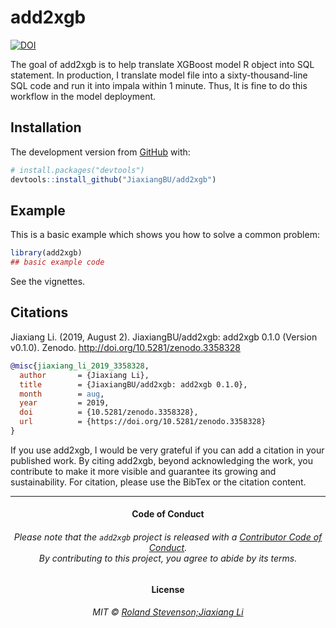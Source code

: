 
<!-- README.md is generated from README.Rmd. Please edit that file -->

# add2xgb

<!-- badges: start -->

[![DOI](https://zenodo.org/badge/200150014.svg)](https://zenodo.org/badge/latestdoi/200150014)
<!-- badges: end -->

The goal of add2xgb is to help translate XGBoost model R object into SQL
statement. In production, I translate model file into a
sixty-thousand-line SQL code and run it into impala within 1 minute.
Thus, It is fine to do this workflow in the model deployment.

## Installation

The development version from [GitHub](https://github.com/) with:

``` r
# install.packages("devtools")
devtools::install_github("JiaxiangBU/add2xgb")
```

## Example

This is a basic example which shows you how to solve a common problem:

``` r
library(add2xgb)
## basic example code
```

See the vignettes.

## Citations

Jiaxiang Li. (2019, August 2). JiaxiangBU/add2xgb: add2xgb 0.1.0
(Version v0.1.0). Zenodo. <http://doi.org/10.5281/zenodo.3358328>

``` bibtex
@misc{jiaxiang_li_2019_3358328,
  author       = {Jiaxiang Li},
  title        = {JiaxiangBU/add2xgb: add2xgb 0.1.0},
  month        = aug,
  year         = 2019,
  doi          = {10.5281/zenodo.3358328},
  url          = {https://doi.org/10.5281/zenodo.3358328}
}
```

If you use add2xgb, I would be very grateful if you can add a citation
in your published work. By citing add2xgb, beyond acknowledging the
work, you contribute to make it more visible and guarantee its growing
and sustainability. For citation, please use the BibTex or the citation
content.

-----

<h4 align="center">

**Code of Conduct**

</h4>

<h6 align="center">

Please note that the `add2xgb` project is released with a [Contributor
Code of Conduct](.github/CODE_OF_CONDUCT.md).<br>By contributing to this
project, you agree to abide by its terms.

</h6>

<h4 align="center">

**License**

</h4>

<h6 align="center">

MIT © [Roland Stevenson;Jiaxiang Li](LICENSE.md)

</h6>
